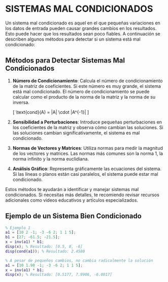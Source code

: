 # SISTEMAS MAL CONDICIONADOS

Un sistema mal condicionado es aquel en el que pequeñas variaciones en los datos de entrada pueden causar grandes cambios en los resultados. Esto puede hacer que los resultados sean poco fiables. A continuación se describen algunos métodos para detectar si un sistema está mal condicionado:

## Métodos para Detectar Sistemas Mal Condicionados

1. **Número de Condicionamiento**:
   Calcula el número de condicionamiento de la matriz de coeficientes. Si este número es muy grande, el sistema está mal condicionado. El número de condicionamiento se puede calcular como el producto de la norma de la matriz y la norma de su inversa.

   \[
   \text{cond}(A) = \|A\| \cdot \|A^{-1}\|
   \]

2. **Sensibilidad a Perturbaciones**:
   Introduce pequeñas perturbaciones en los coeficientes de la matriz y observa cómo cambian las soluciones. Si las soluciones cambian significativamente, el sistema es mal condicionado.

3. **Normas de Vectores y Matrices**:
   Utiliza normas para medir la magnitud de los vectores y matrices. Las normas más comunes son la norma 1, la norma infinito y la norma euclidiana.

4. **Análisis Gráfico**:
   Representa gráficamente las ecuaciones del sistema. Si las líneas o planos están casi paralelos, el sistema puede estar mal condicionado.

Estos métodos te ayudarán a identificar y manejar sistemas mal condicionados. Si necesitas más detalles, te recomiendo revisar recursos adicionales como videos educativos y artículos especializados.

## Ejemplo de un Sistema Bien Condicionado

```matlab
% Ejemplo 1
a1 = [10 2 -1; -3 -6 2; 1 1 5];
b1 = [27; -61.5; -21.5];
x = inv(a1) * b1;
disp(x); % Resultado: [0.5, 8, -6]
disp(cond(a1)); % Resultado: 2.4580

% A pesar de pequeños cambios, no cambia radicalmente la solución
a1 = [10 1.98 -1; -3 -6 2; 1 1 5];
x = inv(a1) * b1;
disp(x); % Resultado: [0.5177, 7.9906, -6.0017]

